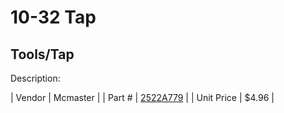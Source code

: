 # 10-32 Tap
## Tools/Tap
Description: 	 

| Vendor | Mcmaster | 
| Part # | [2522A779](http://www.mcmaster.com/) | 
| Unit Price | $4.96 | 
